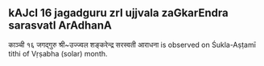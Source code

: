 ## kAJcI 16 jagadguru zrI ujjvala zaGkarEndra sarasvatI ArAdhanA

काञ्ची १६ जगद्गुरु श्री~उज्ज्वल शङ्करेन्द्र सरस्वती आराधना is observed on Śukla-Aṣṭamī tithi of Vṛṣabha (solar) month.



